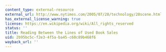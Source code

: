 ```yaml
---
content_type: external-resource
external_url: http://www.nytimes.com/2005/07/28/technology/28scene.html
has_external_license_warning: true
license: https://en.wikipedia.org/wiki/All_rights_reserved
status: ''
title: Reading Between the Lines of Used Book Sales
uid: 2b95bc5c-f2e3-4f5a-ba45-c60c89b468f6
wayback_url: ''
---
```

